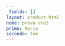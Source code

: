 ```yaml
---
_fields: []
layout: product.html
nome: prova uno2
primo: Mario
secondo: Tom
---
```

<html lang="en"><head></head>
<body></body></html>
